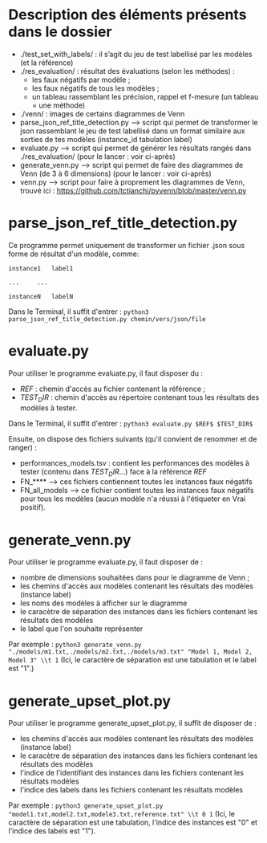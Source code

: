 Description des éléments présents dans le dossier
=================================================

- ./test_set_with_labels/ : il s’agit du jeu de test labellisé par les modèles (et la référence)
- ./res_evaluation/ : résultat des évaluations (selon les méthodes) :
	- les faux négatifs par modèle ;
	- les faux négatifs de tous les modèles ;
	- un tableau rassemblant les précision, rappel et f-mesure (un tableau = une méthode)
- ./venn/ : images de certains diagrammes de Venn
- parse_json_ref_title_detection.py —> script qui permet de transformer le json rassemblant le jeu de test labellisé dans un format similaire aux sorties de tes modèles (instance_id  tabulation  label)
- evaluate.py —> script qui permet de générer les résultats rangés dans ./res_evaluation/ (pour le lancer : voir ci-après)
- generate_venn.py —> script qui permet de faire des diagrammes de Venn (de 3 à 6 dimensions) (pour le lancer : voir ci-après)
- venn.py —> script pour faire à proprement les diagrammes de Venn, trouvé ici : https://github.com/tctianchi/pyvenn/blob/master/venn.py



parse_json_ref_title_detection.py
=================================

Ce programme permet uniquement de transformer un fichier .json sous forme de résultat d'un modèle, comme:

	instance1 	label1

	...		...

	instanceN	labelN

Dans le Terminal, il suffit d'entrer :
```python3 parse_json_ref_title_detection.py chemin/vers/json/file```

evaluate.py
===========

Pour utiliser le programme evaluate.py, il faut disposer du :
- $REF$ : chemin d'accès au fichier contenant la référence ;
- $TEST_DIR$ : chemin d'accès au répertoire contenant tous les résultats des modèles à tester.

Dans le Terminal, il suffit d'entrer :
```python3 evaluate.py $REF$ $TEST_DIR$```

Ensuite, on dispose des fichiers suivants (qu'il convient de renommer et de ranger) :
- performances_models.tsv : contient les performances des modèles à tester (contenu dans $TEST_DIR$...) face à la référence $REF$
- FN_**** --> ces fichiers contiennent toutes les instances faux négatifs 
- FN_all_models --> ce fichier contient toutes les instances faux négatifs pour tous les modèles (aucun modèle n'a réussi à l'étiqueter en Vrai positif).

generate_venn.py
================

Pour utiliser le programme evaluate.py, il faut disposer de :
- nombre de dimensions souhaitées dans pour le diagramme de Venn ;
- les chemins d'accès aux modèles contenant les résultats des modèles (instance  label)
- les noms des modèles à afficher sur le diagramme 
- le caracètre de séparation des instances dans les fichiers contenant les résultats des modèles
- le label que l'on souhaite représenter

Par exemple : ```python3 generate_venn.py "./models/m1.txt,./models/m2.txt,./models/m3.txt" "Model 1, Model 2, Model 3" \\t 1```
(Ici, le caractère de séparation est une tabulation et le label est "1".)

generate_upset_plot.py
======================

Pour utiliser le programme generate_upset_plot.py, il suffit de disposer de :
- les chemins d'accès aux modèles contenant les résultats des modèles (instance  label)
- le caracètre de séparation des instances dans les fichiers contenant les résultats des modèles
- l'indice de l'identifiant des instances dans les fichiers contenant les résultats modèles
- l'indice des labels dans les fichiers contenant les résultats modèles

Par exemple : ```python3 generate_upset_plot.py "model1.txt,model2.txt,modele3.txt,reference.txt" \\t 0 1``` (Ici, le caractère de séparation est une tabulation, l'indice des instances est "0" et l'indice des labels est "1"). 